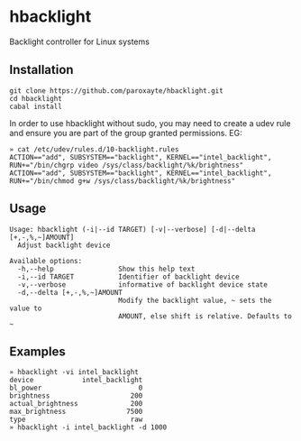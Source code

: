 # hbacklight
Backlight controller for Linux systems

## Installation
```
git clone https://github.com/paroxayte/hbacklight.git
cd hbacklight
cabal install
```

In order to use hbacklight without sudo, you may need to create a udev rule and ensure you are part of the group granted permissions. EG:
```
» cat /etc/udev/rules.d/10-backlight.rules
ACTION=="add", SUBSYSTEM=="backlight", KERNEL=="intel_backlight", RUN+="/bin/chgrp video /sys/class/backlight/%k/brightness"
ACTION=="add", SUBSYSTEM=="backlight", KERNEL=="intel_backlight", RUN+="/bin/chmod g+w /sys/class/backlight/%k/brightness"
```
## Usage
```
Usage: hbacklight (-i|--id TARGET) [-v|--verbose] [-d|--delta [+,-,%,~]AMOUNT]
  Adjust backlight device

Available options:
  -h,--help                Show this help text
  -i,--id TARGET           Identifier of backlight device
  -v,--verbose             informative of backlight device state
  -d,--delta [+,-,%,~]AMOUNT
                           Modify the backlight value, ~ sets the value to
                           AMOUNT, else shift is relative. Defaults to ~
```

## Examples
```
» hbacklight -vi intel_backlight
device            intel_backlight
bl_power                        0
brightness                    200
actual_brightness             200
max_brightness               7500
type                          raw
» hbacklight -i intel_backlight -d 1000
```
